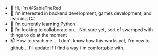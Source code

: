 - 👋 Hi, I’m @SableTheRed
- 👀 I’m interested in backend development, games development, and learning C#
- 🌱 I’m currently learning Python
- 💞️ I’m looking to collaborate on... Not sure yet, sort of swamped with things to do at the moment
- 📫 How to reach me ... I don't know how this works yet, I'm new to github... I'll update if I find a way i'm comfortable with.

<!---
SableTheRed/SableTheRed is a ✨ special ✨ repository because its `README.md` (this file) appears on your GitHub profile.
You can click the Preview link to take a look at your changes.
--->

